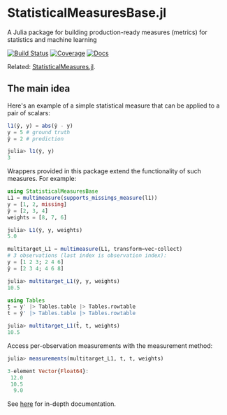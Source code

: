 # StatisticalMeasuresBase.jl

A Julia package for building production-ready measures (metrics) for statistics and machine learning

[![Build Status](https://github.com/JuliaAI/StatisticalMeasuresBase.jl/workflows/CI/badge.svg)](https://github.com/JuliaAI/StatisticalMeasuresBase.jl/actions)
[![Coverage](https://codecov.io/gh/JuliaAI/StatisticalMeasuresBase.jl/branch/master/graph/badge.svg)](https://codecov.io/github/JuliaAI/StatisticalMeasuresBase.jl?branch=master)
[![Docs](https://img.shields.io/badge/docs-dev-blue.svg)](https://juliaai.github.io/StatisticalMeasuresBase.jl/dev/)

Related:
[StatisticalMeasures.jl](https://github.com/JuliaAI/StatisticalMeasuresBase.jl).


## The main idea 

Here's an example of a simple statistical measure that can be applied to a pair of scalars:

```julia
l1(ŷ, y) = abs(ŷ - y) 
y = 5 # ground truth
ŷ = 2 # prediction

julia> l1(ŷ, y)
3
```

Wrappers provided in this package extend the functionality of such measures. For example:

```julia
using StatisticalMeasuresBase
L1 = multimeasure(supports_missings_measure(l1))
y = [1, 2, missing]
ŷ = [2, 3, 4]
weights = [8, 7, 6]

julia> L1(ŷ, y, weights)
5.0
```

```julia
multitarget_L1 = multimeasure(L1, transform=vec∘collect)
# 3 observations (last index is observation index):
y = [1 2 3; 2 4 6]
ŷ = [2 3 4; 4 6 8]

julia> multitarget_L1(ŷ, y, weights)
10.5
```

```julia
using Tables
t = y' |> Tables.table |> Tables.rowtable
t̂ = ŷ' |> Tables.table |> Tables.rowtable

julia> multitarget_L1(t̂, t, weights)
10.5
```

Access per-observation measurements with the measurement method:

```julia
julia> measurements(multitarget_L1, t̂, t, weights)

3-element Vector{Float64}:
 12.0
 10.5
  9.0
```

See [here](https://juliaai.github.io/StatisticalMeasuresBase.jl/dev/) for in-depth
documentation.
